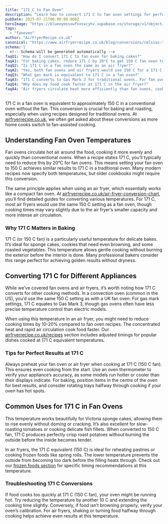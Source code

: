 ```yaml
---
title: "171 C to Fan Oven"
description: "Learn how to convert 171 C to fan oven settings for perfect baking. Includes air fryer equivalents and temperature tips for UK kitchens."
pubDate: 2025-07-21T00:00:00.000Z
heroImage: "https://klueoymssxwfnxsvcyhv.supabase.co/storage/v1/object/public/Shmucket/171-c-to-fan-oven.png"
tags:
  - "fanoven"
author: "AirFryerRecipe.co.uk"
canonical: "https://www.airfryerrecipe.co.uk/blog/conversions/celsius-to-fan-oven/171-c-to-fan-oven"
schema: |
  <!-- Schema will be generated automatically -->
faqQ1: "How do I convert 171 C to fan oven for baking cakes?"
faqA1: "For baking cakes, reduce 171 C by 20°C to get 150 C fan oven temperature. This prevents over-browning while ensuring even cooking. Most sponge cake recipes work perfectly at this converted temperature."
faqQ2: "Is 171 C in a fan oven the same as an air fryer?"
faqA2: "Yes, both fan ovens and air fryers would use 150 C for a 171 C conventional oven recipe. However, air fryers may cook faster due to more intense air circulation, so reduce cooking time by 10-20%."
faqQ3: "What gas mark is equivalent to 171 C in a fan oven?"
faqA3: "171 C converts to Gas Mark 3 for traditional ovens. For fan ovens, you’d still use 150 C (about Gas Mark 2), as gas marks don’t directly correlate with fan-assisted cooking."
faqQ4: "Why does my food cook faster at 171 C in the air fryer?"
faqA4: "Air fryers circulate heat more efficiently than fan ovens, cooking food faster at the same temperature. When using 171 C equivalents (150 C), check food 5-10 minutes earlier than the fan oven recipe suggests."
---
```

<p>171 C in a fan oven is equivalent to approximately 150 C in a conventional oven without the fan. This conversion is crucial for baking and roasting, especially when using recipes designed for traditional ovens. At <a href=https://www.airfryerrecipe.co.uk/>airfryerrecipe.co.uk</a>, we often get asked about these conversions as more home cooks switch to fan-assisted cooking.</p>

<h2>Understanding Fan Oven Temperatures</h2>
<p>Fan ovens circulate hot air around the food, cooking it more evenly and quickly than conventional ovens. When a recipe states 171 C, you’ll typically need to reduce this by 20°C for fan ovens. This means setting your fan oven to 150 C achieves similar results to 171 C in a traditional oven. Many modern recipes now specify both temperatures, but older cookbooks might require this conversion.</p>
<p>The same principle applies when using an air fryer, which essentially works like a compact fan oven. At <a href=https://www.airfryerrecipe.co.uk/air-fryer-conversion-chart>airfryerrecipe.co.uk/air-fryer-conversion-chart</a>, you’ll find detailed guides for converting various temperatures. For 171 C, most air fryers would use the same 150 C setting as a fan oven, though cooking times may vary slightly due to the air fryer’s smaller capacity and more intense air circulation.</p>

<h3>Why 171 C Matters in Baking</h3>
<p>171 C (or 150 C fan) is a particularly useful temperature for delicate bakes. It’s ideal for sponge cakes, cookies that need even browning, and some roasted vegetables. This temperature allows gentle cooking without burning the exterior before the interior is done. Many professional bakers consider this range perfect for achieving golden results without dryness.</p>

<h2>Converting 171 C for Different Appliances</h2>
<p>While we’ve covered fan ovens and air fryers, it’s worth noting how 171 C converts for other cooking methods. In a convection oven (common in the US), you’d use the same 150 C setting as with a UK fan oven. For gas mark settings, 171 C equates to Gas Mark 3, though gas ovens often have less precise temperature control than electric models.</p>
<p>When using this temperature in an air fryer, you might need to reduce cooking times by 10-20% compared to fan oven recipes. The concentrated heat and rapid air circulation cook food faster. Our <a href=https://www.airfryerrecipe.co.uk/recipes>airfryerrecipe.co.uk/recipes</a> section includes adjusted timings for popular dishes cooked at 171 C equivalent temperatures.</p>

<h3>Tips for Perfect Results at 171 C</h3>
<p>Always preheat your fan oven or air fryer when cooking at 171 C (150 C fan). This ensures even cooking from the start. Use an oven thermometer to verify your appliance’s accuracy, as some models run hotter or cooler than their displays indicate. For baking, position items in the centre of the oven for best results, and consider rotating trays halfway through cooking if your oven has hot spots.</p>

<h2>Common Uses for 171 C in Fan Ovens</h2>
<p>This temperature works beautifully for Victoria sponge cakes, allowing them to rise evenly without doming or cracking. It’s also excellent for slow-roasting tomatoes or cooking delicate fish fillets. When converted to 150 C fan, 171 C produces perfectly crisp roast potatoes without burning the outside before the inside becomes tender.</p>
<p>In air fryers, the 171 C equivalent (150 C) is ideal for reheating pastries or cooking frozen foods like spring rolls. The lower temperature prevents the outside from becoming too dark before the filling heats through. Check out our <a href=https://www.airfryerrecipe.co.uk/recipe-category/frozen-foods>frozen foods section</a> for specific timing recommendations at this temperature.</p>

<h3>Troubleshooting 171 C Conversions</h3>
<p>If food cooks too quickly at 171 C (150 C fan), your oven might be running hot. Try reducing the temperature by another 10 C and extending the cooking time slightly. Conversely, if food isn’t browning properly, verify your oven’s calibration. For air fryers, shaking or turning food halfway through cooking helps achieve even results at this temperature.</p>
